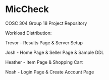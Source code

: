 # MicCheck
COSC 304 Group 18 Project Repository

Workload Distribution:

Trevor - Results Page & Server Setup

Josh - Home Page & Seller Page & Sample DDL

Heather - Item Page & Shopping Cart

Noah - Login Page & Create Account Page
